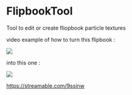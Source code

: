 <p align="center">

# FlipbookTool

Tool to edit or create fliopbook particle textures

video example of how to turn this flipbook :

  <img src="https://media.discordapp.net/attachments/1018632284250833007/1098334871430107186/explosion_thing.png" />

into this one :

  <img src="https://media.discordapp.net/attachments/1018632284250833007/1098334880569507840/explosion_thing_4.png" />

</p>

https://streamable.com/9ssinw
